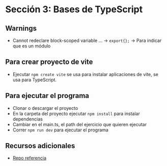 # Sección 3: Bases de TypeScript

## Warnings
- Cannot redeclare block-scoped variable ... -> `export{};` -> Para indicar que es un módulo

## Para crear proyecto de vite
- Ejecutar `npm create vite` se usa para instalar aplicaciones de vite, se usa para TypeScript.

## Para ejecutar el programa
- Clonar o descargar el proyecto
- En la carpeta del proyecto ejecutar `npm install` para instalar dependencias
- Cambiar en el main.ts, el path del ejercicio que quieren ejecutar
- Correr `npm run dev` para ejecutar el programa

## Recursos adicionales
- [Repo referencia](https://github.com/Klerith/angular-introduccion-typescript/tree/main)